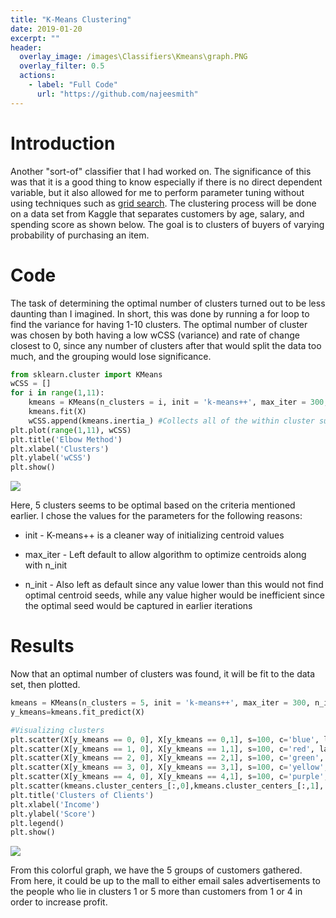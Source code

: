 ```yaml
---
title: "K-Means Clustering"
date: 2019-01-20
excerpt: ""
header:
  overlay_image: /images\Classifiers\Kmeans\graph.PNG
  overlay_filter: 0.5
  actions:
    - label: "Full Code"
      url: "https://github.com/najeesmith"
---
```

# Introduction
Another "sort-of" classifier that I had worked on. The significance of this was that it is a good thing to know especially if there is no direct dependent variable, but it also allowed for me to perform parameter tuning without using techniques such as [grid search](najeesmith.github.io/Gaussian). The clustering process will be done on a data set from Kaggle that separates customers by age, salary, and spending score as shown below. The goal is to clusters of buyers of varying probability of purchasing an item.
# Code
The task of determining the optimal number of clusters turned out to be less daunting than I imagined. In short, this was done by running a for loop to find the variance for having 1-10 clusters. The optimal number of cluster was chosen by both having a low wCSS (variance) and rate of change closest to 0, since any number of clusters after that would split the data too much, and the grouping would lose significance.

```python
from sklearn.cluster import KMeans
wCSS = []
for i in range(1,11):
    kmeans = KMeans(n_clusters = i, init = 'k-means++', max_iter = 300, n_init = 10)
    kmeans.fit(X)
    wCSS.append(kmeans.inertia_) #Collects all of the within cluster sum of squares
plt.plot(range(1,11), wCSS)
plt.title('Elbow Method')
plt.xlabel('Clusters')
plt.ylabel('wCSS')
plt.show()
```
<img src="{{site.baseurl}}/images\Classifiers\Kmeans\cluster_num.PNG">

Here, 5 clusters seems to be optimal based on the criteria mentioned earlier. I chose the values for the parameters for the following reasons:

* init - K-means++ is a cleaner way of initializing centroid values

* max_iter - Left default to allow algorithm to optimize centroids along with n_init

* n_init - Also left as default since any value lower than this would not find optimal centroid seeds, while any value higher would be inefficient since the optimal seed would be captured in earlier iterations

# Results
Now that an optimal number of clusters was found, it will be fit to the data set, then plotted.

```python
kmeans = KMeans(n_clusters = 5, init = 'k-means++', max_iter = 300, n_init = 10)
y_kmeans=kmeans.fit_predict(X)

#Visualizing clusters
plt.scatter(X[y_kmeans == 0, 0], X[y_kmeans == 0,1], s=100, c='blue', label = 'C1')
plt.scatter(X[y_kmeans == 1, 0], X[y_kmeans == 1,1], s=100, c='red', label = 'C2')
plt.scatter(X[y_kmeans == 2, 0], X[y_kmeans == 2,1], s=100, c='green', label = 'C3')
plt.scatter(X[y_kmeans == 3, 0], X[y_kmeans == 3,1], s=100, c='yellow', label = 'C4')
plt.scatter(X[y_kmeans == 4, 0], X[y_kmeans == 4,1], s=100, c='purple', label = 'C5')
plt.scatter(kmeans.cluster_centers_[:,0],kmeans.cluster_centers_[:,1], s=300, c='black', label = 'Centroid')
plt.title('Clusters of Clients')
plt.xlabel('Income')
plt.ylabel('Score')
plt.legend()
plt.show()
```
<img src="{{site.baseurl}}/images\Classifiers\Kmeans\graph.PNG">

From this colorful graph, we have the 5 groups of customers gathered. From here, it could be up to the mall to either email sales advertisements to the people who lie in clusters 1 or 5 more than customers from 1 or 4 in order to increase profit. 
